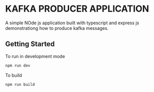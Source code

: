 # KAFKA PRODUCER APPLICATION

A simple NOde js application built with typescript and express js demonstrationg how to produce kafka messages. 

## Getting Started
To run in development mode

```bash
npm run dev
```

To build

```bash
npm run build
